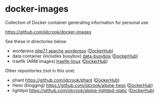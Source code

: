 # docker-images

Collection of Docker container generating information for personal use

https://github.com/idcrook/docker-images

See these in directories below

 - wordpress [php7.1 apache wordpress](https://github.com/idcrook/docker-images/tree/master/wordpress/php7.1/apache) ([DockerHub](https://hub.docker.com/r/dpcrook/idcrook-wordpress/))
 - data container (includes busybox) [data-busybox](https://github.com/idcrook/docker-images/tree/master/data-busybox) ([DockerHub](https://hub.docker.com/r/dpcrook/data-busybox/))
 - traefik (ARM images) [traefik-linux](https://github.com/idcrook/docker-images/tree/master/traefik-linux) ([DockerHub](https://hub.docker.com/r/dpcrook/traefik-linux/))


Other repositories (not in this one)

 - phant https://github.com/idcrook/phant ([DockerHub](https://hub.docker.com/r/dpcrook/phant_server-docker/))
 - Hexo (blogging) https://github.com/idcrook/alpine-hexo ([DockerHub](https://hub.docker.com/r/dpcrook/alpine-hexo-docker/))
 - lighttpd https://github.com/idcrook/alpine-lighttpd-static ([DockerHub](https://hub.docker.com/r/dpcrook/alpine-lighttpd-static/))
